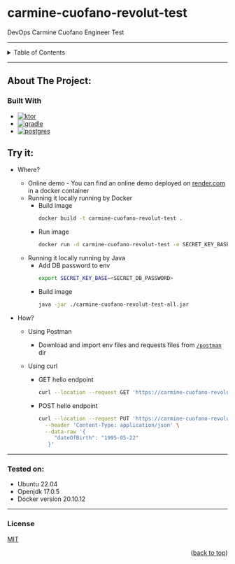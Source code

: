 <a name="readme-top"></a>

# carmine-cuofano-revolut-test

DevOps Carmine Cuofano Engineer Test


---

<details>
  <summary>Table of Contents</summary>
  <ol>
    <li>
      <a href="#about-the-project">About The Project</a>
      <ul>
        <li><a href="#built-with">Built With</a></li>
      </ul>
    </li>
    <li>
      <a href="#documentation">Documentation</a>
      <ul>
        <li><a href="#built-with"></a></li>
      </ul>
    </li>
    <li>
      <a href="#try-it">Try it</a>
      <ul>
        <li>Where?</li>
        <li>How?</li>
      </ul>
    </li>
    <li><a href="#tested-on">Tested on</a></li>
    <li><a href="#license">License</a></li>
  </ol>
</details>

---

## About The Project:

### Built With

* [![ktor][ktor]][ktor-url]
* [![gradle][gradle]][gradle-url]
* [![postgres][postgres]][postgres-url]

## Try it:

- Where?

    - Online demo - You can find an online demo deployed on [render.com](https://render.com/) in a docker container
    - Running it locally running by Docker
        - Build image
          ``` bash
          docker build -t carmine-cuofano-revolut-test .
          ```
        - Run image
          ``` bash
          docker run -d carmine-cuofano-revolut-test -e SECRET_KEY_BASE=<SECRET_DB_PASSWORD>
          ```
    - Running it locally running by Java
        - Add DB password to env
          ``` bash
          export SECRET_KEY_BASE=<SECRET_DB_PASSWORD>
          ```
        - Build image
          ``` bash
          java -jar ./carmine-cuofano-revolut-test-all.jar
          ```

- How?

    - Using Postman
        - Download and import env files and requests files
          from [`/postman`](https://github.com/Giancarmine/carmine-cuofano-revolut-test/tree/main/postman) dir

    - Using curl
        - GET hello endpoint
          ``` bash
          curl --location --request GET 'https://carmine-cuofano-revolut-test.onrender.com/hello/carmine'
          ```
        - POST hello endpoint

          ``` bash
          curl --location --request PUT 'https://carmine-cuofano-revolut-test.onrender.com/hello/carmine' \
            --header 'Content-Type: application/json' \
            --data-raw '{
               "dateOfBirth": "1995-05-22"
             }'
          ```

---

<!-- Tested on -->

### Tested on:

- Ubuntu 22.04
- Openjdk 17.0.5
- Docker version 20.10.12

---

<!-- License -->

### License

[MIT](https://choosealicense.com/licenses/mit/)

<p align="right">(<a href="#readme-top">back to top</a>)</p>



<!-- MARKDOWN LINKS & IMAGES -->
<!-- https://www.markdownguide.org/basic-syntax/#reference-style-links -->

[ktor]: https://img.shields.io/badge/Ktor-v.2.1.2-blue

[ktor-url]: https://ktor.io/

[gradle]: https://img.shields.io/badge/Gradle-v.7.5.1-green

[gradle-url]: https://gradle.org/

[postgres]: https://img.shields.io/badge/PostgreSQL-v.14-9cf

[postgres-url]: https://www.postgresql.org/about/news/postgresql-14-released-2318/